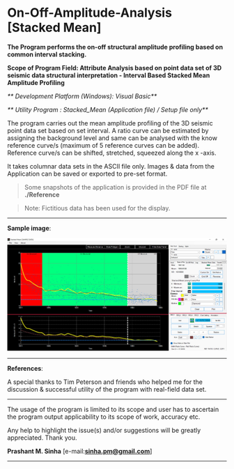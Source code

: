 # On-Off-Amplitude-Analysis [Stacked Mean]
**The Program performs the on-off structural amplitude profiling based on common interval stacking.**

**Scope of Program Field: Attribute Analysis based on point data set of 3D seismic data structural interpretation - Interval Based Stacked Mean Amplitude Profiling**

_** Development Platform (Windows): Visual Basic**_

_** Utility Program : Stacked_Mean (Application file) / Setup file only**_

The program carries out the mean amplitude profiling of the 3D seismic point data set based on set interval. A ratio curve can be estimated by assigning the background level and same can be analysed with the know reference curve/s (maximum of 5 reference curves can be added). Reference curve/s can be shifted, stretched, squeezed along the x -axis.

It takes columnar data sets in the ASCII file only. Images & data from the Application can be saved or exported to pre-set format.


> Some snapshots of the application is provided in the PDF file at **./Reference**

> Note: Fictitious data has been used for the display.

------------------------------------------------------------------------------------------

**Sample image**:

![](./Reference/Images/Image1.jpg)

------------------------------------------------------------------------------------------
**References**:

A special thanks to Tim Peterson and friends who helped me for the discussion & successful utility of the program with real-field data set.

------------------------------------------------------------------------------------------
The usage of the program is limited to its scope and user has to ascertain the program output applicability to its scope of work, accuracy etc.

Any help to highlight the issue(s) and/or suggestions will be greatly appreciated. 
Thank you.
  
**Prashant M. Sinha**
[e-mail:**sinha.pm@gmail.com**]

------------------------------------------------------------------------------------------

